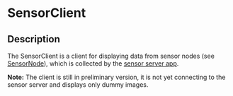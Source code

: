 SensorClient
==========

Description
-----------
The SensorClient is a client for displaying data from sensor nodes (see [SensorNode](https://github.com/mhn17/sensornode "SensorNode")), which is collected by the [sensor server app](https://github.com/mhn17/sensorserver "SensorServer").

**Note:** The client is still in preliminary version, it is not yet connecting to the sensor server and displays only dummy images.